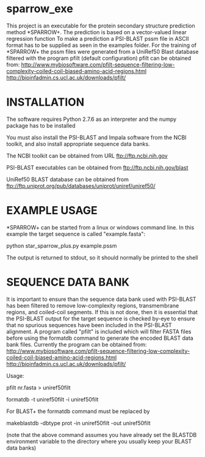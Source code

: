 # sparrow_exe
This project is an executable for the protein secondary structure prediction method *SPARROW+.
The prediction is based on a vector-valued linear regression function
To make a prediction a PSI-BLAST pssm file in ASCII format has to be supplied as seen in the examples folder.
For the training of *SPARROW+ the pssm files were generated from a UniRef50 Blast database filtered with the program pfilt (default configuration)
pfilt can be obtained from:
http://www.mybiosoftware.com/pfilt-sequence-filtering-low-complexity-coiled-coil-biased-amino-acid-regions.html
http://bioinfadmin.cs.ucl.ac.uk/downloads/pfilt/


INSTALLATION
============

The software requires Python 2.7.6 as an interpreter and the numpy package
has to be installed

You must also install the PSI-BLAST and Impala software from the
NCBI toolkit, and also install appropriate sequence data banks.

The NCBI toolkit can be obtained from URL ftp://ftp.ncbi.nih.gov

PSI-BLAST executables can be obtained from ftp://ftp.ncbi.nih.gov/blast

UniRef50 BLAST database can be obtained from
ftp://ftp.uniprot.org/pub/databases/uniprot/uniref/uniref50/


EXAMPLE USAGE
=============

*SPARROW+ can be started from a linux or windows command line.
In this example the target sequence is called "example.fasta":

python star_sparrow_plus.py example.pssm

The output is returned to stdout, so it should normally be printed to
the shell



SEQUENCE DATA BANK
==================

It is important to ensure than the sequence data bank used with PSI-BLAST
has been filtered to remove low-complexity regions, transmembrane regions,
and coiled-coil segments. If this is not done, then it is essential that
the PSI-BLAST output for the target sequence is checked by-eye to ensure
that no spurious sequences have been included in the PSI-BLAST alignment.
A program called "pfilt" is included which will filter FASTA files before
using the formatdb command to generate the encoded BLAST data bank files.
Currently the program can be obtained from:
http://www.mybiosoftware.com/pfilt-sequence-filtering-low-complexity-coiled-coil-biased-amino-acid-regions.html
http://bioinfadmin.cs.ucl.ac.uk/downloads/pfilt/

Usage:

 pfilt nr.fasta > uniref50filt

 formatdb -t uniref50filt -i uniref50filt

For BLAST+ the formatdb command must be replaced by

 makeblastdb -dbtype prot -in uniref50filt -out uniref50filt

(note that the above command assumes you have already set the BLASTDB
environment variable to the directory where you usually keep your
BLAST data banks)
